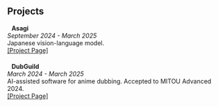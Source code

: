 ## Projects

<h4 style="margin:0 10px 0;">Asagi</h4>
<p style="margin:0 0 20px;">
  <em>September 2024 - March 2025</em><br>
  Japanese vision-language model.<br>
  <a href="https://uehara-mech.github.io/asagi-vlm">
    <autocolor>[Project Page]</autocolor>
  </a>
</p>

<h4 style="margin:0 10px 0;">DubGuild</h4>
<p style="margin:0 0 20px;">
  <em>March 2024 - March 2025</em><br>
  AI-assisted software for anime dubbing. Accepted to MITOU Advanced 2024.<br>
  <a href="https://dubguild.com">
    <autocolor>[Project Page]</autocolor>
  </a>
</p>
